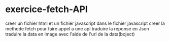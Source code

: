 # exercice-fetch-API
creer un fichier html et un fichier javascript
dans le fichier javascript creer la methode fetch pour faire appel a une api
traduire la reponse en Json
traduire la data en image avec l'aide de l'url de la data(boject)
